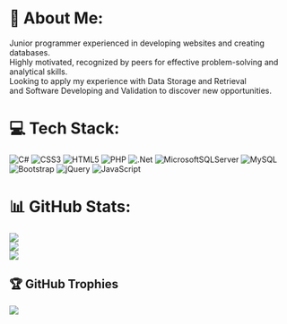 # 💫 About Me:
Junior programmer experienced in developing websites and creating databases. <br> Highly motivated, recognized by peers for effective problem-solving and analytical skills. <br> Looking to apply my experience with Data Storage and Retrieval <br> and Software Developing and Validation to discover new opportunities.


# 💻 Tech Stack:
![C#](https://img.shields.io/badge/c%23-%23239120.svg?style=flat&logo=c-sharp&logoColor=white) ![CSS3](https://img.shields.io/badge/css3-%231572B6.svg?style=flat&logo=css3&logoColor=white) ![HTML5](https://img.shields.io/badge/html5-%23E34F26.svg?style=flat&logo=html5&logoColor=white) ![PHP](https://img.shields.io/badge/php-%23777BB4.svg?style=flat&logo=php&logoColor=white) ![.Net](https://img.shields.io/badge/.NET-5C2D91?style=flat&logo=.net&logoColor=white) ![MicrosoftSQLServer](https://img.shields.io/badge/Microsoft%20SQL%20Sever-CC2927?style=flat&logo=microsoft%20sql%20server&logoColor=white) ![MySQL](https://img.shields.io/badge/mysql-%2300f.svg?style=flat&logo=mysql&logoColor=white) ![Bootstrap](https://img.shields.io/badge/bootstrap-%23563D7C.svg?style=flat&logo=bootstrap&logoColor=white) ![jQuery](https://img.shields.io/badge/jquery-%230769AD.svg?style=flat&logo=jquery&logoColor=white) ![JavaScript](https://img.shields.io/badge/javascript-%23323330.svg?style=flat&logo=javascript&logoColor=%23F7DF1E)
# 📊 GitHub Stats:
![](https://github-readme-stats.vercel.app/api?username=Dimiterdapp&theme=react&hide_border=true&include_all_commits=false&count_private=true)<br/>
![](https://github-readme-streak-stats.herokuapp.com/?user=Dimiterdapp&theme=react&hide_border=true)<br/>
![](https://github-readme-stats.vercel.app/api/top-langs/?username=Dimiterdapp&theme=react&hide_border=true&include_all_commits=false&count_private=true&layout=compact)

## 🏆 GitHub Trophies
![](https://github-profile-trophy.vercel.app/?username=Dimiterdapp&theme=discord&no-frame=true&no-bg=false&margin-w=4)

<!-- Proudly created with GPRM ( https://gprm.itsvg.in ) -->
